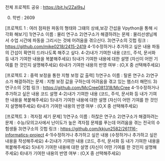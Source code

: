 전체 프로젝트 공유 : https://bit.ly/2ZaI9sJ

0. 학번 : 2609

[프로젝트 1 : 여러 점파원 파동의 형태와 그떄의 상쇄,보강 간섭을 Vpython을 통해 시각화 해보기]
1)연구소 이름 : 물리 연구소
2)연구소가 해결하려는 문제 : 물리선생님께서  수업 시간에 파동을 그리시는 것에 어려움을 겪으신다.
3)연구소의 깃헙 링크 : https://github.com/mike0218/2415-2419
4-1)수정하거나 추가하고 싶은 내용
파동의 간섭이 확연히 드러나도록 해주고 싶다.
4-2)내가 기여한 내용
(코드, 주석, 문서화 등 내가 기여한 내용을 복붙해주세요)
5)내가 기여한 내용에 대한 설명
(자신이 어떤 기여를 한 것인지 설명해주세요)
6)내가 기여한 내용의 반영 여부 : (O,X 중 선택해주세요)

[프로젝트 2 : 중력 보정을 통한 지형 보정 값 출력]
1)연구소 이름 : 탈론 연구소
2)연구소가 해결하려는 문제 : 지형 보정 값을  구하는데 어려움을 겪고 있는 햄스터 해먼드
3)연구소의 깃헙 링크 : https://github.com/McCree081318/McCree
4-1)수정하거나 추가하고 싶은 내용
코드 설명
4-2)내가 기여한 내용
(코드, 주석, 문서화 등 내가 기여한 내용을 복붙해주세요)
5)내가 기여한 내용에 대한 설명
(자신이 어떤 기여를 한 것인지 설명해주세요)
6)내가 기여한 내용의 반영 여부 : (O,X 중 선택해주세요)

[프로젝트 3 : 격자점 세기 문제]
1)연구소 이름 : 하찮은 연구소
2)연구소가 해결하려는 문제 : 수능/모의고사에서 난이도가 높은 격자점 문제를 푸는데 어려움을 겪는 전국의 수험생들
3)연구소의 깃헙 링크 : https://github.com/kkjun2582/261116-informatics-project
4-1)수정하거나 추가하고 싶은 내용
(수정하거나 추가하고 싶은 내용을 작성해주세요)
4-2)내가 기여한 내용
(코드, 주석, 문서화 등 내가 기여한 내용을 복붙해주세요)
5)내가 기여한 내용에 대한 설명
(자신이 어떤 기여를 한 것인지 설명해주세요)
6)내가 기여한 내용의 반영 여부 : (O,X 중 선택해주세요)

